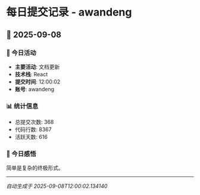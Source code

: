 # 每日提交记录 - awandeng

## 📅 2025-09-08

### 🎯 今日活动
- **主要活动**: 文档更新
- **技术栈**: React
- **提交时间**: 12:00:02
- **账号**: awandeng

### 📊 统计信息
- 总提交次数: 368
- 代码行数: 8367
- 活跃天数: 616

### 💭 今日感悟
简单是复杂的终极形式。

---
*自动生成于 2025-09-08T12:00:02.134140*
